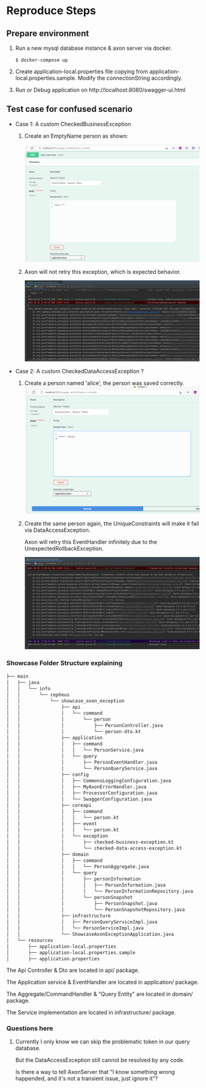 
# Reproduce Steps

## Prepare environment

1. Run a new mysql database instance & axon server via docker.

    ```shell
    $ docker-compose up
    ```

2. Create application-local.properties file copying from application-local.properties.sample. Modify the connectionString accordingly.

3. Run or Debug application on http://localhost:8080/swagger-ui.html

## Test case for confused scenario

+ Case 1: A custom CheckedBusinessException
  1. Create an EmptyName person as shown:

        ![create-emptyname-person](test/Screenshot-1.png)

  2. Axon will not retry this exception, which is expected behavior.

        ![axon-will-not-retry-this-checked-exception](test/Screenshot-2.png)

+ Case 2: A custom CheckedDataAccessException ?
  1. Create a person named 'alice', the person was saved correctly.
    ![create-person-with-same-name](test/Screenshot-3.png)
  2. Create the same person again, the UniqueConstraints will make it fail via DataAccessException.
     
     Axon will retry this EventHandler infinitely due to the UnexpectedRollbackException.
     
     ![axon-will-retry-this-exception](test/Screenshot-4.png)

### Showcase Folder Structure explaining

```tree
├── main
│   ├── java
│   │   └── info       
│   │       └── cepheus
│   │           └── showcase_axon_exception
│   │               ├── api
│   │               │   └── command
│   │               │       └── person
│   │               │           ├── PersonController.java
│   │               │           └── person-dto.kt        
│   │               ├── application
│   │               │   ├── command
│   │               │   │   └── PersonService.java
│   │               │   └── query
│   │               │       ├── PersonEventHandler.java
│   │               │       └── PersonQueryService.java
│   │               ├── config
│   │               │   ├── CommonsLoggingConfiguration.java
│   │               │   ├── MyAxonErrorHandler.java
│   │               │   ├── ProcessorConfiguration.java
│   │               │   └── SwaggerConfiguration.java
│   │               ├── coreapi
│   │               │   ├── command
│   │               │   │   └── person.kt
│   │               │   ├── event
│   │               │   │   └── person.kt
│   │               │   └── exception
│   │               │       ├── checked-business-exception.kt
│   │               │       └── checked-data-access-exception.kt
│   │               ├── domain
│   │               │   ├── command
│   │               │   │   └── PersonAggregate.java
│   │               │   └── query
│   │               │       ├── personInformation
│   │               │       │   ├── PersonInformation.java
│   │               │       │   └── PersonInformationRepository.java
│   │               │       └── personSnapshot
│   │               │           ├── PersonSnapshot.java
│   │               │           └── PersonSnapshotRepository.java
│   │               ├── infrastructure
│   │               │   ├── PersonQueryServiceImpl.java
│   │               │   └── PersonServiceImpl.java
│   │               └── ShowcaseAxonExceptionApplication.java
│   └── resources
│       ├── application-local.properties
│       ├── application-local.properties.sample
│       ├── application.properties
```

The Api Controller & Dto are located in api/ package.

The Application service & EventHandler are located in application/ package.

The Aggregate/CommandHandler & "Query Entity" are located in domain/ package.

The Service implementation are located in infrastructure/ package.

### Questions here
1. Currently I only know we can skip the problematic token in our query database. 
    
    But the DataAccessException still cannot be resolved by any code.

    Is there a way to tell AxonServer that "I know something wrong happended, and it's not a transient issue, just ignore it"?

